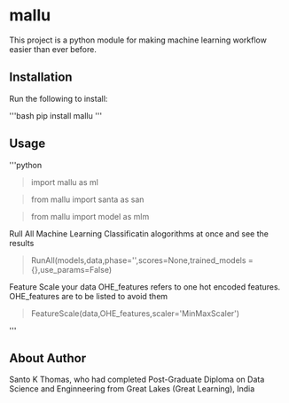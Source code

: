 # mallu

This project is a python module for making machine learning workflow easier than ever before.

## Installation

Run the following to install:

'''bash
pip install mallu
'''

## Usage

'''python
> import mallu as ml

> from mallu import santa as san

> from mallu import model as mlm

Rull All Machine Learning Classificatin alogorithms at once and see the results

> RunAll(models,data,phase='',scores=None,trained_models = {},use_params=False)

Feature Scale your data OHE_features refers to one hot encoded features. OHE_features are to be listed to avoid them

> FeatureScale(data,OHE_features,scaler='MinMaxScaler')


'''

## About Author

Santo K Thomas, who had completed Post-Graduate Diploma on Data Science and Enginneering from Great Lakes (Great Learning), India


